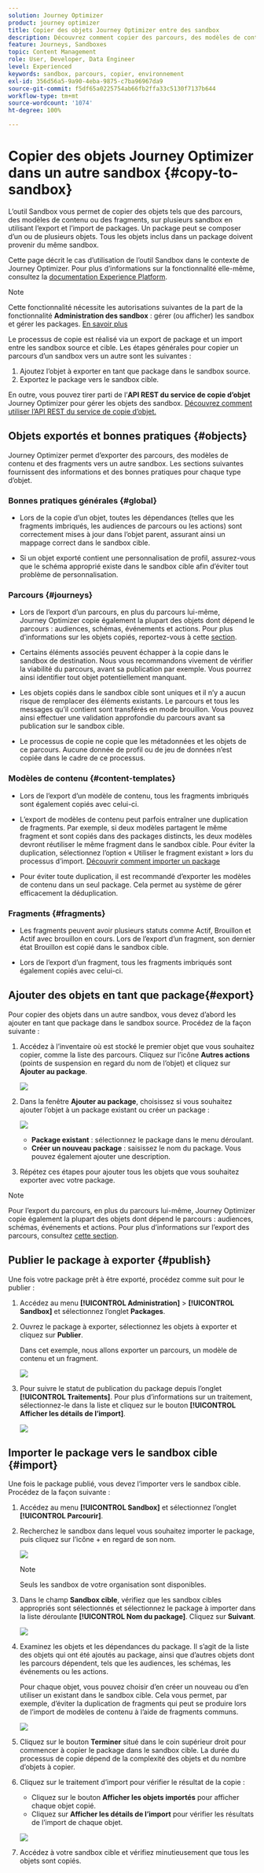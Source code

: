 ```yaml
---
solution: Journey Optimizer
product: journey optimizer
title: Copier des objets Journey Optimizer entre des sandbox
description: Découvrez comment copier des parcours, des modèles de contenu et des fragments entre des sandbox.
feature: Journeys, Sandboxes
topic: Content Management
role: User, Developer, Data Engineer
level: Experienced
keywords: sandbox, parcours, copier, environnement
exl-id: 356d56a5-9a90-4eba-9875-c7ba96967da9
source-git-commit: f5df65a0225754ab66fb2ffa33c5130f7137b644
workflow-type: tm+mt
source-wordcount: '1074'
ht-degree: 100%

---
```


# Copier des objets Journey Optimizer dans un autre sandbox {#copy-to-sandbox}

L’outil Sandbox vous permet de copier des objets tels que des parcours, des modèles de contenu ou des fragments, sur plusieurs sandbox en utilisant l’export et l’import de packages. Un package peut se composer d’un ou de plusieurs objets. Tous les objets inclus dans un package doivent provenir du même sandbox.

Cette page décrit le cas d’utilisation de l’outil Sandbox dans le contexte de Journey Optimizer. Pour plus d’informations sur la fonctionnalité elle-même, consultez la [documentation Experience Platform](https://experienceleague.adobe.com/docs/experience-platform/sandbox/ui/sandbox-tooling.html?lang=fr).

>[!NOTE]
>
>Cette fonctionnalité nécessite les autorisations suivantes de la part de la fonctionnalité **Administration des sandbox** : gérer (ou afficher) les sandbox et gérer les packages. [En savoir plus](../administration/ootb-permissions.md)

Le processus de copie est réalisé via un export de package et un import entre les sandbox source et cible. Les étapes générales pour copier un parcours d’un sandbox vers un autre sont les suivantes :

1. Ajoutez l’objet à exporter en tant que package dans le sandbox source.
1. Exportez le package vers le sandbox cible.

En outre, vous pouvez tirer parti de l’**API REST du service de copie d’objet** Journey Optimizer pour gérer les objets des sandbox. [Découvrez comment utiliser l’API REST du service de copie d’objet.](https://developer.adobe.com/journey-optimizer-apis/references/sandbox/)

## Objets exportés et bonnes pratiques {#objects}

Journey Optimizer permet d’exporter des parcours, des modèles de contenu et des fragments vers un autre sandbox. Les sections suivantes fournissent des informations et des bonnes pratiques pour chaque type d’objet.

### Bonnes pratiques générales {#global}

* Lors de la copie d’un objet, toutes les dépendances (telles que les fragments imbriqués, les audiences de parcours ou les actions) sont correctement mises à jour dans l’objet parent, assurant ainsi un mappage correct dans le sandbox cible.

* Si un objet exporté contient une personnalisation de profil, assurez-vous que le schéma approprié existe dans le sandbox cible afin d’éviter tout problème de personnalisation.

### Parcours {#journeys}

* Lors de l’export d’un parcours, en plus du parcours lui-même, Journey Optimizer copie également la plupart des objets dont dépend le parcours : audiences, schémas, événements et actions. Pour plus d’informations sur les objets copiés, reportez-vous à cette [section](https://experienceleague.adobe.com/docs/experience-platform/sandbox/ui/sandbox-tooling.html?lang=fr#abobe-journey-optimizer-objects).

* Certains éléments associés peuvent échapper à la copie dans le sandbox de destination. Nous vous recommandons vivement de vérifier la viabilité du parcours, avant sa publication par exemple. Vous pourrez ainsi identifier tout objet potentiellement manquant.

* Les objets copiés dans le sandbox cible sont uniques et il n’y a aucun risque de remplacer des éléments existants. Le parcours et tous les messages qu’il contient sont transférés en mode brouillon. Vous pouvez ainsi effectuer une validation approfondie du parcours avant sa publication sur le sandbox cible.

* Le processus de copie ne copie que les métadonnées et les objets de ce parcours. Aucune donnée de profil ou de jeu de données n’est copiée dans le cadre de ce processus.

### Modèles de contenu {#content-templates}

* Lors de l’export d’un modèle de contenu, tous les fragments imbriqués sont également copiés avec celui-ci.

* L’export de modèles de contenu peut parfois entraîner une duplication de fragments. Par exemple, si deux modèles partagent le même fragment et sont copiés dans des packages distincts, les deux modèles devront réutiliser le même fragment dans le sandbox cible. Pour éviter la duplication, sélectionnez l’option « Utiliser le fragment existant » lors du processus d’import. [Découvrir comment importer un package](#import)

* Pour éviter toute duplication, il est recommandé d’exporter les modèles de contenu dans un seul package. Cela permet au système de gérer efficacement la déduplication.

### Fragments {#fragments}

* Les fragments peuvent avoir plusieurs statuts comme Actif, Brouillon et Actif avec brouillon en cours. Lors de l’export d’un fragment, son dernier état Brouillon est copié dans le sandbox cible.

* Lors de l’export d’un fragment, tous les fragments imbriqués sont également copiés avec celui-ci.

## Ajouter des objets en tant que package{#export}

Pour copier des objets dans un autre sandbox, vous devez d’abord les ajouter en tant que package dans le sandbox source. Procédez de la façon suivante :

1. Accédez à l’inventaire où est stocké le premier objet que vous souhaitez copier, comme la liste des parcours. Cliquez sur l’icône **Autres actions** (points de suspension en regard du nom de l’objet) et cliquez sur **Ajouter au package**.

   ![](assets/journey-sandbox1.png)

1. Dans la fenêtre **Ajouter au package**, choisissez si vous souhaitez ajouter l’objet à un package existant ou créer un package :

   ![](assets/journey-sandbox2.png)

   * **Package existant** : sélectionnez le package dans le menu déroulant.
   * **Créer un nouveau package** : saisissez le nom du package. Vous pouvez également ajouter une description.

1. Répétez ces étapes pour ajouter tous les objets que vous souhaitez exporter avec votre package.

>[!NOTE]
>
>Pour l’export du parcours, en plus du parcours lui-même, Journey Optimizer copie également la plupart des objets dont dépend le parcours : audiences, schémas, événements et actions. Pour plus d’informations sur l’export des parcours, consultez [cette section](../building-journeys/copy-to-sandbox.md).

## Publier le package à exporter {#publish}

Une fois votre package prêt à être exporté, procédez comme suit pour le publier :

1. Accédez au menu **[!UICONTROL Administration]** > **[!UICONTROL Sandbox]** et sélectionnez l’onglet **Packages**.

1. Ouvrez le package à exporter, sélectionnez les objets à exporter et cliquez sur **Publier**.

   Dans cet exemple, nous allons exporter un parcours, un modèle de contenu et un fragment.

   ![](assets/journey-sandbox4.png)

1. Pour suivre le statut de publication du package depuis l’onglet **[!UICONTROL Traitements]**. Pour plus d’informations sur un traitement, sélectionnez-le dans la liste et cliquez sur le bouton **[!UICONTROL Afficher les détails de l’import]**.

   ![](assets/journey-sandbox9.png)

## Importer le package vers le sandbox cible {#import}

Une fois le package publié, vous devez l’importer vers le sandbox cible. Procédez de la façon suivante :

1. Accédez au menu **[!UICONTROL Sandbox]** et sélectionnez l’onglet **[!UICONTROL Parcourir]**.

1. Recherchez le sandbox dans lequel vous souhaitez importer le package, puis cliquez sur l’icône + en regard de son nom.

   ![](assets/journey-sandbox5.png)

   >[!NOTE]
   >
   >Seuls les sandbox de votre organisation sont disponibles.

1. Dans le champ **Sandbox cible**, vérifiez que les sandbox cibles appropriés sont sélectionnés et sélectionnez le package à importer dans la liste déroulante **[!UICONTROL Nom du package]**. Cliquez sur **Suivant**.

   ![](assets/journey-sandbox6.png)

1. Examinez les objets et les dépendances du package. Il s’agit de la liste des objets qui ont été ajoutés au package, ainsi que d’autres objets dont les parcours dépendent, tels que les audiences, les schémas, les événements ou les actions.

   Pour chaque objet, vous pouvez choisir d’en créer un nouveau ou d’en utiliser un existant dans le sandbox cible. Cela vous permet, par exemple, d’éviter la duplication de fragments qui peut se produire lors de l’import de modèles de contenu à l’aide de fragments communs.

   ![](assets/journey-sandbox7.png)

1. Cliquez sur le bouton **Terminer** situé dans le coin supérieur droit pour commencer à copier le package dans le sandbox cible. La durée du processus de copie dépend de la complexité des objets et du nombre d’objets à copier.

1. Cliquez sur le traitement d’import pour vérifier le résultat de la copie :

   * Cliquez sur le bouton **Afficher les objets importés** pour afficher chaque objet copié.
   * Cliquez sur **Afficher les détails de l’import** pour vérifier les résultats de l’import de chaque objet.

   ![](assets/journey-sandbox8.png)

1. Accédez à votre sandbox cible et vérifiez minutieusement que tous les objets sont copiés.
